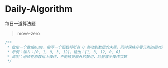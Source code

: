 # Daily-Algorithm
每日一道算法题

> move-zero
```js
/**
 * 给定一个数组nums，编写一个函数将所有 0 移动到数组的末尾，同时保持非零元素的相对顺序
 * 示例：输入：[0, 1, 0, 3, 12]，输出：[1, 3, 12, 0, 0]
 * 说明：必须在原数组上操作，不能拷贝额外的数组，尽量减少操作次数
 */
```
